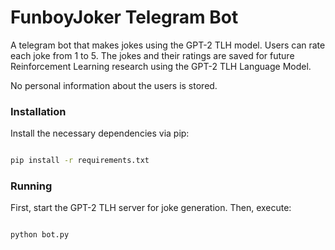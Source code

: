 # FunboyJoker Telegram Bot

A telegram bot that makes jokes using the GPT-2 TLH model. Users can rate each joke from 1 to 5. 
The jokes and their ratings are saved for future Reinforcement Learning research using the GPT-2 TLH Language Model.

No personal information about the users is stored.

### Installation
Install the necessary dependencies via pip:
 
```bash

pip install -r requirements.txt

```

### Running

First, start the GPT-2 TLH server for joke generation. Then, execute:

```bash

python bot.py

```